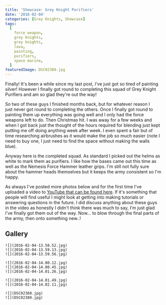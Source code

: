 ```yaml
---
title: 'Showcase: Grey Knight Purifiers'
date: '2016-02-04'
categories: [Grey Knights, Showcase]
tags:
  [
    force weapon,
    grey knights,
    grey knights,
    lava,
    painting,
    purifiers,
    space marine,
  ]
featuredImage: DSC02380.jpg
---
```


Finally! It's been a while since my last post, I've just got so tired of painting silver! However I finally got round to completing this squad of Grey Knight Purifiers and am so glad they're out the way!

So two of these guys I finished months back, but for whatever reason I just never got round to completing the others. Once I finally got round to painting them up everything was going well and I only had the force weapons left to do. Then Christmas hit. I was away for a few weeks and when I got back just the thought of the hours required for blending just kept putting me off doing anything week after week. I even spent a fair but of time researching airbrushes as it would make the job so much easier (note I need to buy one, I just need to find the space without making the walls blue).

Anyway here is the completed squad. As standard I picked out the helms as white to mark them as purifiers. I like how the bases came out this time as well as the Nemesis Force Hammer leather grips. I'm still not fully sure about the hammer heads themselves but it keeps the army consistent so I'm happy.

As always I've posted more photos below and for the first time I've uploaded a video to [YouTube that can be found here](https://www.youtube.com/watch?v=6rR9fsOFSXQ). If it's something that people will find useful I might look at getting into making tutorials or answering questions in the future. I did discuss anything about these guys in the video as honestly I didn't think there was much to say, I'm just glad I've finally got them out of the way. Now... to blow through the final parts of the army, then onto something new..!

## Gallery

```grid|3
![](2016-02-04-13.58.52.jpg)
![](2016-02-04-13.59.13.jpg)
![](2016-02-04-13.59.56.jpg)
```

```grid|3
![](2016-02-04-14.00.12.jpg)
![](2016-02-04-14.00.45.jpg)
![](2016-02-04-14.01.26.jpg)
```

```grid|2
![](2016-02-04-14.01.49.jpg)
![](2016-02-04-14.02.11.jpg)
```

```grid|2
![](DSC02368.jpg)
![](DSC02380.jpg)
```

